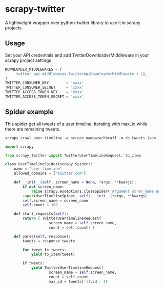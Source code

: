 # scrapy-twitter

A lightweight wrapper over python-twitter library to use it in scrapy projects.

## Usage

Set your API credentials and add TwitterDownloaderMiddleware in your scrapy project settings

```python
DOWNLOADER_MIDDLEWARES = { 
    'twitter_api.middlewares.TwitterApiDownloaderMiddleware': 10,
}
TWITTER_CONSUMER_KEY        = 'xxxx'
TWITTER_CONSUMER_SECRET     = 'xxxx'
TWITTER_ACCESS_TOKEN_KEY    = 'xxxx'
TWITTER_ACCESS_TOKEN_SECRET = 'xxxx'
```

## Spider example

This spider get all tweets of a user timeline, iterating with max_id while there are remaining tweets.

    scrapy crawl user-timeline -a screen_name=zachbraff -o zb_tweets.json

```python
import scrapy

from scrapy_twitter import TwitterUserTimelineRequest, to_item

class UserTimelineSpider(scrapy.Spider):
    name = "user-timeline"
    allowed_domains = ["twitter.com"]

    def __init__(self, screen_name = None, *args, **kwargs):
        if not screen_name:
            raise scrapy.exceptions.CloseSpider('Argument scren_name not set.')
        super(UserTimelineSpider, self).__init__(*args, **kwargs)
        self.screen_name = screen_name
        self.count = 100

    def start_requests(self):
        return [ TwitterUserTimelineRequest(
                    screen_name = self.screen_name, 
                    count = self.count) ]

    def parse(self, response):
        tweets = response.tweets

        for tweet in tweets:
            yield to_item(tweet)

        if tweets:
            yield TwitterUserTimelineRequest(
                    screen_name = self.screen_name, 
                    count = self.count,
                    max_id = tweets[-1].id - 1) 
```